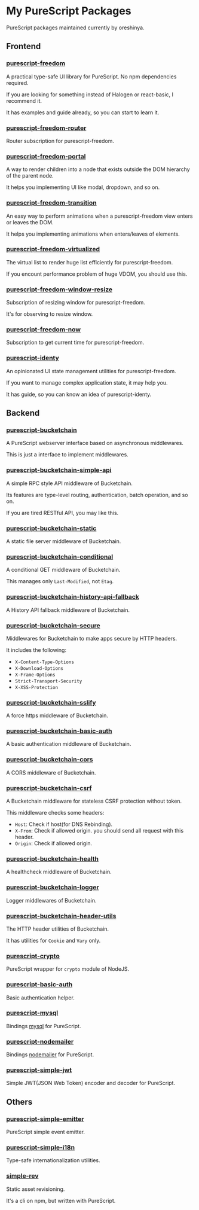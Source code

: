 # My PureScript Packages

PureScript packages maintained currently by oreshinya.

## Frontend

### [purescript-freedom](https://github.com/purescript-freedom/purescript-freedom)

A practical type-safe UI library for PureScript. No npm dependencies required.

If you are looking for something instead of Halogen or react-basic, I recommend it.

It has examples and guide already, so you can start to learn it.

### [purescript-freedom-router](https://github.com/purescript-freedom/purescript-freedom-router)

Router subscription for purescript-freedom.

### [purescript-freedom-portal](https://github.com/purescript-freedom/purescript-freedom-portal)

A way to render children into a node that exists outside the DOM hierarchy of the parent node.

It helps you implementing UI like modal, dropdown, and so on.

### [purescript-freedom-transition](https://github.com/purescript-freedom/purescript-freedom-transition)

An easy way to perform animations when a purescript-freedom view enters or leaves the DOM.

It helps you implementing animations when enters/leaves of elements.

### [purescript-freedom-virtualized](https://github.com/purescript-freedom/purescript-freedom-virtualized)

The virtual list to render huge list efficiently for purescript-freedom.

If you encount performance problem of huge VDOM, you should use this.

### [purescript-freedom-window-resize](https://github.com/purescript-freedom/purescript-freedom-window-resize)

Subscription of resizing window for purescript-freedom.

It's for observing to resize window.

### [purescript-freedom-now](https://github.com/purescript-freedom/purescript-freedom-now)

Subscription to get current time for purescript-freedom.

### [purescript-identy](https://github.com/oreshinya/purescript-identy)

An opinionated UI state management utilities for purescript-freedom.

If you want to manage complex application state, it may help you.

It has guide, so you can know an idea of purescript-identy.

## Backend

### [purescript-bucketchain](https://github.com/Bucketchain/purescript-bucketchain)

A PureScript webserver interface based on asynchronous middlewares.

This is just a interface to implement middlewares.

### [purescript-bucketchain-simple-api](https://github.com/Bucketchain/purescript-bucketchain-simple-api)

A simple RPC style API middleware of Bucketchain.

Its features are type-level routing, authentication, batch operation, and so on.

If you are tired RESTful API, you may like this.

### [purescript-bucketchain-static](https://github.com/Bucketchain/purescript-bucketchain-static)

A static file server middleware of Bucketchain.

### [purescript-bucketchain-conditional](https://github.com/Bucketchain/purescript-bucketchain-conditional)

A conditional GET middleware of Bucketchain.

This manages only `Last-Modified`, not `Etag`.

### [purescript-bucketchain-history-api-fallback](https://github.com/Bucketchain/purescript-bucketchain-history-api-fallback)

A History API fallback middleware of Bucketchain.

### [purescript-bucketchain-secure](https://github.com/Bucketchain/purescript-bucketchain-secure)

Middlewares for Bucketchain to make apps secure by HTTP headers.

It includes the following:

- `X-Content-Type-Options`
- `X-Download-Options`
- `X-Frame-Options`
- `Strict-Transport-Security`
- `X-XSS-Protection`

### [purescript-bucketchain-sslify](https://github.com/Bucketchain/purescript-bucketchain-sslify)

A force https middleware of Bucketchain.

### [purescript-bucketchain-basic-auth](https://github.com/Bucketchain/purescript-bucketchain-basic-auth)

A basic authentication middleware of Bucketchain.

### [purescript-bucketchain-cors](https://github.com/Bucketchain/purescript-bucketchain-cors)

A CORS middleware of Bucketchain.

### [purescript-bucketchain-csrf](https://github.com/Bucketchain/purescript-bucketchain-csrf)

A Bucketchain middleware for stateless CSRF protection without token.

This middleware checks some headers:

- `Host`: Check if host(for DNS Rebinding).
- `X-From`: Check if allowed origin. you should send all request with this header.
- `Origin`: Check if allowed origin.

### [purescript-bucketchain-health](https://github.com/Bucketchain/purescript-bucketchain-health)

A healthcheck middleware of Bucketchain.

### [purescript-bucketchain-logger](https://github.com/Bucketchain/purescript-bucketchain-logger)

Logger middlewares of Bucketchain.

### [purescript-bucketchain-header-utils](https://github.com/Bucketchain/purescript-bucketchain-header-utils)

The HTTP header utilities of Bucketchain.

It has utilities for `Cookie` and `Vary` only.

### [purescript-crypto](https://github.com/oreshinya/purescript-crypto)

PureScript wrapper for `crypto` module of NodeJS.

### [purescript-basic-auth](https://github.com/oreshinya/purescript-basic-auth)

Basic authentication helper.

### [purescript-mysql](https://github.com/oreshinya/purescript-mysql)

Bindings [mysql](https://github.com/mysqljs/mysql) for PureScript.

### [purescript-nodemailer](https://github.com/oreshinya/purescript-nodemailer)

Bindings [nodemailer](https://github.com/nodemailer/nodemailer) for PureScript.

### [purescript-simple-jwt](https://github.com/oreshinya/purescript-simple-jwt)

Simple JWT(JSON Web Token) encoder and decoder for PureScript.

## Others

### [purescript-simple-emitter](https://github.com/oreshinya/purescript-simple-emitter)

PureScript simple event emitter.

### [purescript-simple-i18n](https://github.com/oreshinya/purescript-simple-i18n)

Type-safe internationalization utilities.

### [simple-rev](https://github.com/oreshinya/simple-rev)

Static asset revisioning.

It's a cli on npm, but written with PureScript.

